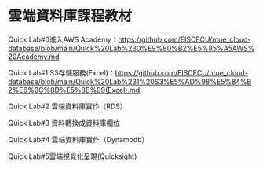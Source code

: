 # 雲端資料庫課程教材

Quick Lab#0進入AWS Academy：https://github.com/EISCFCU/ntue_cloud-database/blob/main/Quick%20Lab%230%E9%80%B2%E5%85%A5AWS%20Academy.md

Quick Lab#1 S3存儲服務(Excel)：https://github.com/EISCFCU/ntue_cloud-database/blob/main/Quick%20Lab%231%20S3%E5%AD%98%E5%84%B2%E6%9C%8D%E5%8B%99(Excel).md

Quick Lab#2 雲端資料庫實作（RDS）

Quick Lab#3 資料轉換成資料庫欄位

Quick Lab#4 雲端資料庫實作（Dynamodb）

Quick Lab#5雲端視覺化呈現(Quicksight)
